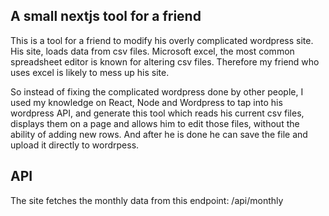 ## A small nextjs tool for a friend

This is a tool for a friend to modify his overly complicated wordpress site.
His site, loads data from csv files.
Microsoft excel, the most common spreadsheet editor is known for altering csv files. 
Therefore my friend who uses excel is likely to mess up his site.

So instead of fixing the complicated wordpress done by other people, I used my knowledge on React, Node and Wordpress to tap into his wordpress API, and generate this tool which 
reads his current csv files, displays them on a page and allows him to edit those files, without the ability of adding new rows.
And after he is done he can save the file and upload it directly to wordrpess.

## API

The site fetches the monthly data from this endpoint: /api/monthly